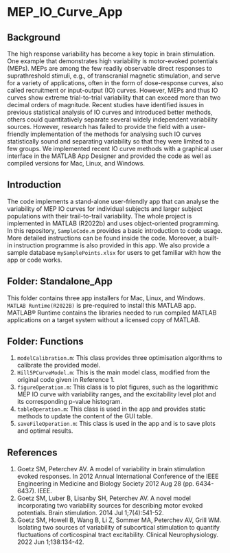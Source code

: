 # MEP_IO_Curve_App

## Background
The high response variability has become a key topic in brain stimulation. One example that demonstrates high variability is motor-evoked potentials (MEPs). MEPs are among the few readily observable direct responses to suprathreshold stimuli, e.g., of transcranial magnetic stimulation, and serve for a variety of applications, often in the form of dose-response curves, also called recruitment or input-output (IO) curves. However, MEPs and thus IO curves show extreme trial-to-trial variability that can exceed more than two decimal orders of magnitude. Recent studies have identified issues in previous statistical analysis of IO curves and introduced better methods, others could quantitatively separate several widely independent variability sources. However, research has failed to provide the field with a user-friendly implementation of the methods for analysing such IO curves statistically sound and separating variability so that they were limited to a few groups. We implemented recent IO curve methods with a graphical user interface in the MATLAB App Designer and provided the code as well as compiled versions for Mac, Linux, and Windows.


## Introduction
The code implements a stand-alone user-friendly app that can analyse the variability of MEP IO curves for individual subjects and larger subject populations with their trail-to-trail variability. The whole project is implemented in MATLAB (R2022b) and uses object-oriented programming. In this repository, `SampleCode.m` provides a basic introduction to code usage. More detailed instructions can be found inside the code. Moreover, a built-in instruction programme is also provided in this app. We also provide a sample database `mySamplePoints.xlsx` for users to get familiar with how the app or code works.


## Folder: Standalone_App
This folder contains three app installers for Mac, Linux, and Windows. `MATLAB Runtime(R2022B)` is pre-required to install this MATLAB app. MATLAB® Runtime contains the libraries needed to run compiled MATLAB applications on a target system without a licensed copy of MATLAB.


## Folder: Functions
1. `modelCalibration.m`: This class provides three optimisation algorithms to calibrate the provided model.
2. `Hill5PCurveModel.m`: This is the main model class, modified from the original code given in Reference 1.
3. `figureOperation.m`: This class is to plot figures, such as the logarithmic MEP IO curve with variability ranges, and the excitability level plot and its corresponding p-value histogram.
4. `tableOperation.m`: This class is used in the app and provides static methods to update the content of the GUI table.
5. `saveFileOperation.m`: This class is used in the app and is to save plots and optimal results.

## References
1. Goetz SM, Peterchev AV. A model of variability in brain stimulation evoked responses. In 2012 Annual International Conference of the IEEE Engineering in Medicine and Biology Society 2012 Aug 28 (pp. 6434-6437). IEEE.
2. Goetz SM, Luber B, Lisanby SH, Peterchev AV. A novel model incorporating two variability sources for describing motor evoked potentials. Brain stimulation. 2014 Jul 1;7(4):541-52.
3. Goetz SM, Howell B, Wang B, Li Z, Sommer MA, Peterchev AV, Grill WM. Isolating two sources of variability of subcortical stimulation to quantify fluctuations of corticospinal tract excitability. Clinical Neurophysiology. 2022 Jun 1;138:134-42.
